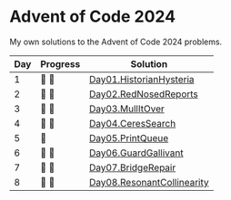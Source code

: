 # Advent of Code 2024

My own solutions to the Advent of Code 2024 problems.

| Day | Progress        | Solution                                                                                                     |
|-----|-----------------|--------------------------------------------------------------------------------------------------------------|
| 1   | :star2: :star2: | [Day01.HistorianHysteria](https://github.com/Lerke/AdventOfCode2024/blob/main/Day01.HistorianHysteria)       |
| 2   | :star2: :star2: | [Day02.RedNosedReports](https://github.com/Lerke/AdventOfCode2024/blob/main/Day02.RedNosedReports)           |
| 3   | :star2: :star2: | [Day03.MullItOver](https://github.com/Lerke/AdventOfCode2024/blob/main/Day03.MullItOver)                     |
| 4   | :star2: :star2: | [Day04.CeresSearch](https://github.com/Lerke/AdventOfCode2024/blob/main/Day04.CeresSearch)                   |
| 5   | :star2:         | [Day05.PrintQueue](https://github.com/Lerke/AdventOfCode2024/blob/main/Day05.PrintQueue)                     |
| 6   | :star2: :star2: | [Day06.GuardGallivant](https://github.com/Lerke/AdventOfCode2024/blob/main/Day06.GuardGallivant)             |
| 7   | :star2: :star2: | [Day07.BridgeRepair](https://github.com/Lerke/AdventOfCode2024/blob/main/Day07.BridgeRepair)                 |
| 8   | :star2: :star2: | [Day08.ResonantCollinearity](https://github.com/Lerke/AdventOfCode2024/blob/main/Day08.ResonantCollinearity) |

